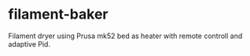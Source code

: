 # filament-baker
Filament dryer using Prusa mk52 bed as heater with remote controll and adaptive Pid.

